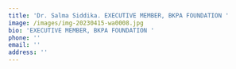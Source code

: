 ```yaml
---
title: 'Dr. Salma Siddika. EXECUTIVE MEMBER, BKPA FOUNDATION '
image: /images/img-20230415-wa0008.jpg
bio: 'EXECUTIVE MEMBER, BKPA FOUNDATION '
phone: ''
email: ''
address: ''
---
```


